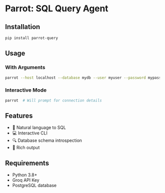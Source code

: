 # Parrot: SQL Query Agent

## Installation

```bash
pip install parrot-query
```

## Usage

### With Arguments
```bash
parrot --host localhost --database mydb --user myuser --password mypass --groq-key your_groq_key
```

### Interactive Mode
```bash
parrot  # Will prompt for connection details
```

## Features

- 🦜 Natural language to SQL
- 💻 Interactive CLI
- 🔍 Database schema introspection
- 🎨 Rich output

## Requirements

- Python 3.8+
- Groq API Key
- PostgreSQL database